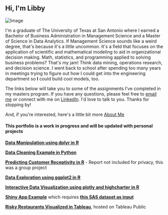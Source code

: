 ## Hi, I'm Libby  

![Image](https://photos.smugmug.com/photos/i-nCKV6FZ/0/074728eb/L/i-nCKV6FZ-L.jpg)  

I'm a graduate of The University of Texas at San Antonio where I earned a Bachelor of Business Administration in Management Science and a Master of Science in Data Analytics. If Management Science sounds like a weird degree, that's because it's a little uncommon. It's a field that focuses on the application of scientific and mathematical modeling to aid in organizational decision making. Math, statistics, and programming applied to solving business problems? That's my jam! Think data mining, operations research, and decision science. I went back to school after spending too many years in meetings trying to figure out how I could get into the engineering department so **I** could build cool models, too.   



The links below will take you to some of the assignments I've completed in my masters program. If you have any questions, please feel free to [email me](mailto:libbyheeren@gmail.com) or connect with me on [LinkedIn](https://www.linkedin.com/in/elizabethheeren/). I'd love to talk to you. Thanks for stopping by!

And, if you're interested, here's a little bit more [About Me](AboutMe.md)  


#### This portfolio is a work in progress and will be updated with personal projects

[**Data Manipulation using dplyr in R**](https://libbyheeren.github.io/DataViz0/)

[**Data Cleaning Example in Python**](https://libbyheeren.github.io/BigData2/)

[**Predicting Customer Receptivity in R**](https://libbyheeren.github.io/DAapps1/) - Report not included for privacy, this was a group project  

[**Data Exploration using ggplot2 in R**](https://libbyheeren.github.io/DataViz1/)

[**Interactive Data Visualization using plotly and highcharter in R**](https://libbyheeren.github.io/DataViz2/)

[**Shiny App Example**](https://libbyheeren.shinyapps.io/dv_hw3/) which requires [**this SAS dataset as input**](https://github.com/LibbyHeeren/DataViz3/raw/main/AAPL.sas7bdat)

[**Risky Restaurants Visualized in Tableau**](https://public.tableau.com/profile/libby.heeren#!/vizhome/Heeren_NUC203_Homework4/MapofRiskyRestaurants), hosted on Tableau Public


